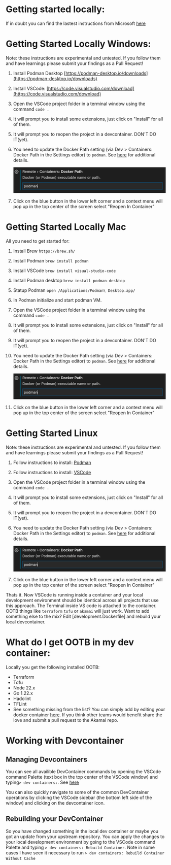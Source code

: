 # Getting started locally:
If in doubt you can find the lastest instructions from Microsoft [here](https://code.visualstudio.com/docs/devcontainers/containers)


# Getting Started Locally Windows:
Note: these instructions are experimental and untested.  If you follow them and have learnings please submit your findings as a Pull Request!
1. Install Podman Desktop [https://podman-desktop.io/downloads](https://podman-desktop.io/downloads)
1. Install VSCode: [https://code.visualstudio.com/download](https://code.visualstudio.com/download)
1. Open the VSCode project folder in a terminal window using the command `code .`
1. It will prompt you to install some extensions, just click on "Install" for all of them.
1. It will prompt you to reopen the project in a devcontainer.  DON'T DO IT(yet). 
1. You need to update the Docker Path setting (via Dev > Containers: Docker Path in the Settings editor) to `podman`. 
See [here](https://code.visualstudio.com/remote/advancedcontainers/docker-options) for additional details.

   ![VSCode Docker Path Settings](docker-path-setting.png  "VSCode Docker Path Settings")
1. Click on the blue button in the lower left corner and a context menu will pop up in the top center of the screen select "Reopen In Container"

# Getting Started Locally Mac
All you need to get started for:
1. Install Brew `https://brew.sh/`
1. Install Podman  `brew install podman`
1. Install VSCode `brew install visual-studio-code`
1. Install Podman desktop  `brew install podman-desktop`
1. Statup Podman `open /Applications/Podman\ Desktop.app/`
1. In Podman initialize and start podman VM.

1. Open the VSCode project folder in a terminal window using the command `code .`
1. It will prompt you to install some extensions, just click on "Install" for all of them.
1. It will prompt you to reopen the project in a devcontainer.  DON'T DO IT(yet). 
1. You need to update the Docker Path setting (via Dev > Containers: Docker Path in the Settings editor) to `podman`. 
See [here](https://code.visualstudio.com/remote/advancedcontainers/docker-options) for additional details.

   ![VSCode Docker Path Settings](docker-path-setting.png  "VSCode Docker Path Settings")
1. Click on the blue button in the lower left corner and a context menu will pop up in the top center of the screen select "Reopen In Container"
# Getting Started Linux
Note: these instructions are experimental and untested.  If you follow them and have learnings please submit your findings as a Pull Request!
1. Follow instructions to install: [Podman](https://podman.io/docs/installation#installing-on-linux)
1. Follow instructions to install: [VSCode](https://code.visualstudio.com/docs/setup/linux)
1. Open the VSCode project folder in a terminal window using the command `code .`
1. It will prompt you to install some extensions, just click on "Install" for all of them.
1. It will prompt you to reopen the project in a devcontainer.  DON'T DO IT(yet). 
1. You need to update the Docker Path setting (via Dev > Containers: Docker Path in the Settings editor) to `podman`. 
See [here](https://code.visualstudio.com/remote/advancedcontainers/docker-options) for additional details.

   ![VSCode Docker Path Settings](docker-path-setting.png  "VSCode Docker Path Settings")
1. Click on the blue button in the lower left corner and a context menu will pop up in the top center of the screen select "Reopen In Container"

Thats it. Now VSCode is running inside a container and your local development environment should be identical across all projects that use this approach.  The Terminal inside VS code is attached to the container.  OOTB things like `terraform` `tofu` or `akamai` will just work.  Want to add something else to the mix?  Edit [development.Dockerfile] and rebuild your local devcontainer.

# What do I get OOTB in my dev container: 
Locally you get the following installed OOTB:
- Terraform
- Tofu
- Node 22.x
- Go 1.22.x
- Hadolint
- TFLint
- See something missing from the list?  You can simply add by editing your docker container [here](https://github.com/akamai-consulting/ew-hello-world/blob/main/development.Dockerfile).  If you think other teams would benefit share the love and submit a pull request to the Akamai repo.

# Working with Devcontainer
## Managing Devcontainers
You can see all availible DevContainer commands by opening the VSCode command Palette (text box in the top center of the VSCode window) and typing`> dev containers:`.  See [here](https://marketplace.visualstudio.com/items?itemName=ms-vscode-remote.remote-containers#available-commands)

You can also quickly navigate to some of the common DevContainer operations by clicking the VSCode sidebar (the bottom left side of the window) and clicking on the devcontainer icon.

## Rebuilding your DevContainer
So you have changed something in the local dev container or maybe you got an update from your upstream repository.  You can apply the changes to your local development environment by going to the VSCode command Palette and typing `> dev containers: Rebuild Container`.  Note in some cases I have seen it necessary to run `> dev containers: Rebuild Container Without Cache`

